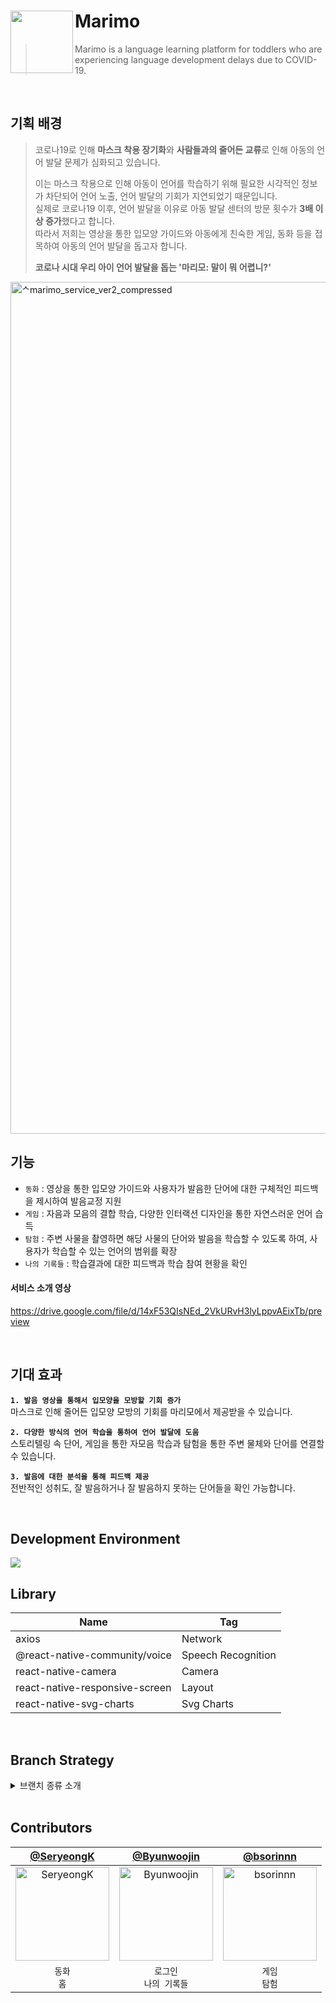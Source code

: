 # Marimo<img src="https://user-images.githubusercontent.com/75535902/156391895-7b931040-85c5-4af7-8efb-6f95f675cdd0.png" align=left width=100>
> Marimo is a language learning platform for toddlers who are experiencing language development delays due to COVID-19.

<br />

## 기획 배경
> 코로나19로 인해 **마스크 착용 장기화**와 **사람들과의 줄어든 교류**로 인해 아동의 언어 발달 문제가 심화되고 있습니다.
> 
> 이는 마스크 착용으로 인해 아동이 언어를 학습하기 위해 필요한 시각적인 정보가 차단되어 언어 노출, 언어 발달의 기회가 지연되었기 때문입니다.<br />
> 실제로 코로나19 이후, 언어 발달을 이유로 아동 발달 센터의 방문 횟수가 **3배 이상 증가**했다고 합니다.<br />
> 따라서 저희는 영상을 통한 입모양 가이드와 아동에게 친숙한 게임, 동화 등을 접목하여 아동의 언어 발달을 돕고자 합니다.
> 
> **코로나 시대 우리 아이 언어 발달을 돕는 '마리모: 말이 뭐 어렵니?'**
> 

 

<img width="1363" alt="ᄉmarimo_service_ver2_compressed" src="https://user-images.githubusercontent.com/75535902/156403099-3cac0846-289f-4807-ac06-01b15a996e2a.png">

<br />

## 기능
* `동화` : 영상을 통한 입모양 가이드와 사용자가 발음한 단어에 대한 구체적인 피드백을 제시하여 발음교정 지원
* `게임` : 자음과 모음의 결합 학습, 다양한 인터랙션 디자인을 통한 자연스러운 언어 습득
* `탐험` : 주변 사물을 촬영하면 해당 사물의 단어와 발음을 학습할 수 있도록 하여, 사용자가 학습할 수 있는 언어의 범위를 확장
* `나의 기록들` : 학습결과에 대한 피드백과 학습 참여 현황을 확인


#### 서비스 소개 영상
https://drive.google.com/file/d/14xF53QIsNEd_2VkURvH3lyLppvAEixTb/preview

<br />

## 기대 효과
**`1. 발음 영상을 통해서 입모양을 모방할 기회 증가`**<br />
 마스크로 인해 줄어든 입모양 모방의 기회를 마리모에서 제공받을 수 있습니다.

**`2. 다양한 방식의 언어 학습을 통하여 언어 발달에 도움`**<br />
 스토리텔링 속 단어, 게임을 통한 자모음 학습과 탐험을 통한 주변 물체와 단어를 연결할 수 있습니다.

**`3. 발음에 대한 분석을 통해 피드백 제공`**<br />
전반적인 성취도, 잘 발음하거나 잘 발음하지 못하는 단어들을 확인 가능합니다.

<br />

## Development Environment
<img src="https://img.shields.io/badge/React Native-0.64.2-61DBFB?style=flat-square&logo=React&logoColor=white"/>


<br />

## Library
 Name | Tag |
| --- | --- |
| axios | Network |
| @react-native-community/voice | Speech Recognition |
| react-native-camera | Camera     |
| react-native-responsive-screen | Layout |
| react-native-svg-charts | Svg Charts | 

<br />

## Branch Strategy

<details markdown="1">
<summary>브랜치 종류 소개</summary>

`main` - default

`develop` 

`feature`
- feature/Feature_name/#이슈번호
- feature/Game/#1

</details>

<br />

## Contributors

|[@SeryeongK](https://github.com/SeryeongK)|[@Byunwoojin](https://github.com/Byunwoojin)|[@bsorinnn](https://github.com/bsorinnn)
|:--:|:--:|:--:|
|<img width="150" alt="SeryeongK" src="https://avatars.githubusercontent.com/u/67596636?v=4">|<img width="150" alt="Byunwoojin" src="https://avatars.githubusercontent.com/u/68841691?v=4">|<img width="150" alt="bsorinnn" src="https://avatars.githubusercontent.com/u/75535902?v=4">|
|`동화` <br/> `홈`|`로그인` <br/> `나의 기록들`|`게임` <br/> `탐험`|
